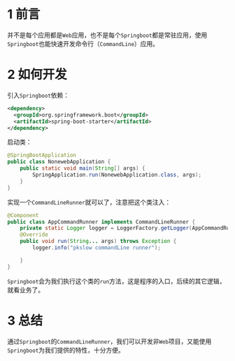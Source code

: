 # 1 前言

并不是每个应用都是`Web`应用，也不是每个`Springboot`都是常驻应用，使用`Springboot`也能快速开发命令行（`CommandLine`）应用。



# 2 如何开发

引入`Springboot`依赖：

```xml
<dependency>
  <groupId>org.springframework.boot</groupId>
  <artifactId>spring-boot-starter</artifactId>
</dependency>
```



启动类：

```java
@SpringBootApplication
public class NonewebApplication {
    public static void main(String[] args) {
        SpringApplication.run(NonewebApplication.class, args);
    }
}
```



实现一个`CommandLineRunner`就可以了，注意把这个类注入：

```java
@Component
public class AppCommandRunner implements CommandLineRunner {
    private static Logger logger = LoggerFactory.getLogger(AppCommandRunner.class);
    @Override
    public void run(String... args) throws Exception {
        logger.info("pkslow commandLine runner");

    }
}
```

`Springboot`会为我们执行这个类的`run`方法，这是程序的入口，后续的其它逻辑，就看业务了。



# 3 总结

通过`Springboot`的`CommandLineRunner`，我们可以开发非`Web`项目，又能使用`Springboot`为我们提供的特性，十分方便。